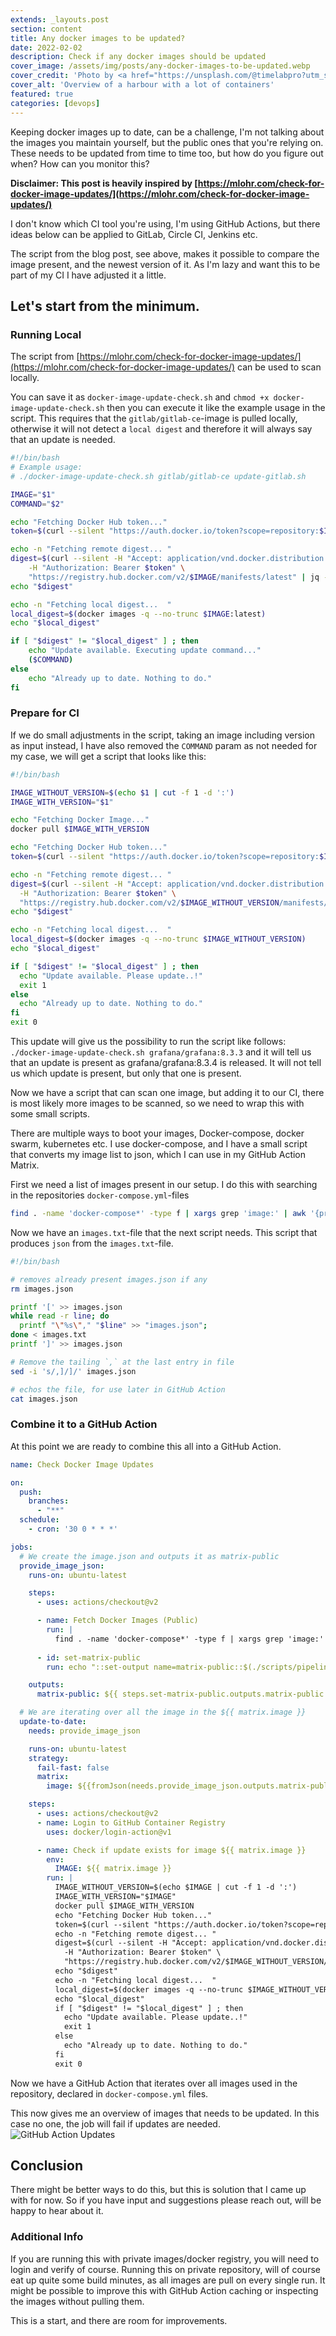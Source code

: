 ```yaml
---
extends: _layouts.post
section: content
title: Any docker images to be updated?
date: 2022-02-02
description: Check if any docker images should be updated
cover_image: /assets/img/posts/any-docker-images-to-be-updated.webp
cover_credit: 'Photo by <a href="https://unsplash.com/@timelabpro?utm_source=unsplash&utm_medium=referral&utm_content=creditCopyText">Timelab Pro</a> on <a href="https://unsplash.com/s/photos/container?utm_source=unsplash&utm_medium=referral&utm_content=creditCopyText">Unsplash</a>'
cover_alt: 'Overview of a harbour with a lot of containers'
featured: true
categories: [devops]
---
```


Keeping docker images up to date, can be a challenge, I'm not talking about the images you maintain yourself, but the public ones that you're relying on. 
These needs to be updated from time to time too, but how do you figure out when? How can you monitor this? 

**Disclaimer: This post is heavily inspired by [https://mlohr.com/check-for-docker-image-updates/](https://mlohr.com/check-for-docker-image-updates/)**

I don't know which CI tool you're using, I'm using GitHub Actions, but there ideas below can be applied to GitLab, Circle CI, Jenkins etc.

The script from the blog post, see above, makes it possible to compare the image present, and the newest version of it.
As I'm lazy and want this to be part of my CI I have adjusted it a little.

## Let's start from the minimum.

### Running Local

The script from [https://mlohr.com/check-for-docker-image-updates/](https://mlohr.com/check-for-docker-image-updates/) can be used to scan locally. 

You can save it as `docker-image-update-check.sh` and `chmod +x docker-image-update-check.sh` then you can execute it like the example usage in the script.
This requires that the `gitlab/gitlab-ce`-image is pulled locally, otherwise it will not detect a `local digest` and therefore it will always say that an update is needed.

```bash
#!/bin/bash
# Example usage:
# ./docker-image-update-check.sh gitlab/gitlab-ce update-gitlab.sh

IMAGE="$1"
COMMAND="$2"

echo "Fetching Docker Hub token..."
token=$(curl --silent "https://auth.docker.io/token?scope=repository:$IMAGE:pull&service=registry.docker.io" | jq -r '.token')

echo -n "Fetching remote digest... "
digest=$(curl --silent -H "Accept: application/vnd.docker.distribution.manifest.v2+json" \
	-H "Authorization: Bearer $token" \
	"https://registry.hub.docker.com/v2/$IMAGE/manifests/latest" | jq -r '.config.digest')
echo "$digest"

echo -n "Fetching local digest...  "
local_digest=$(docker images -q --no-trunc $IMAGE:latest)
echo "$local_digest"

if [ "$digest" != "$local_digest" ] ; then
	echo "Update available. Executing update command..."
	($COMMAND)
else
	echo "Already up to date. Nothing to do."
fi
```

### Prepare for CI

If we do small adjustments in the script, taking an image including version as input instead, I have also removed the `COMMAND` param as not needed for my case, we will
get a script that looks like this: 

```bash
#!/bin/bash

IMAGE_WITHOUT_VERSION=$(echo $1 | cut -f 1 -d ':')
IMAGE_WITH_VERSION="$1"

echo "Fetching Docker Image..."
docker pull $IMAGE_WITH_VERSION

echo "Fetching Docker Hub token..."
token=$(curl --silent "https://auth.docker.io/token?scope=repository:$IMAGE_WITHOUT_VERSION:pull&service=registry.docker.io" | jq -r '.token')

echo -n "Fetching remote digest... "
digest=$(curl --silent -H "Accept: application/vnd.docker.distribution.manifest.v2+json" \
  -H "Authorization: Bearer $token" \
  "https://registry.hub.docker.com/v2/$IMAGE_WITHOUT_VERSION/manifests/latest" | jq -r '.config.digest')
echo "$digest"

echo -n "Fetching local digest...  "
local_digest=$(docker images -q --no-trunc $IMAGE_WITHOUT_VERSION)
echo "$local_digest"

if [ "$digest" != "$local_digest" ] ; then
  echo "Update available. Please update..!"
  exit 1
else
  echo "Already up to date. Nothing to do."
fi
exit 0
```

This update will give us the possibility to run the script like follows: `./docker-image-update-check.sh grafana/grafana:8.3.3` 
and it will tell us that an update is present as grafana/grafana:8.3.4 is released. It will not tell us which update is present, but only
that one is present.

Now we have a script that can scan one image, but adding it to our CI, there is most likely more images to be scanned,
so we need to wrap this with some small scripts.

There are multiple ways to boot your images, Docker-compose, docker swarm, kubernetes etc. 
I use docker-compose, and I have a small script that converts my image list to json, which I can use in my GitHub Action Matrix.

First we need a list of images present in our setup. I do this with searching in the repositories `docker-compose.yml`-files

```bash
find . -name 'docker-compose*' -type f | xargs grep 'image:' | awk '{print $3}' | sed "s/'//g" | sort -n | uniq > images.txt
```

Now we have an `images.txt`-file that the next script needs. This script that produces `json` from the `images.txt`-file.  

```bash
#!/bin/bash

# removes already present images.json if any
rm images.json

printf '[' >> images.json
while read -r line; do
  printf "\"%s\"," "$line" >> "images.json";
done < images.txt
printf ']' >> images.json

# Remove the tailing `,` at the last entry in file
sed -i 's/,]/]/' images.json

# echos the file, for use later in GitHub Action
cat images.json
```

### Combine it to a GitHub Action

At this point we are ready to combine this all into a GitHub Action.

```yaml 
name: Check Docker Image Updates

on:
  push:
    branches:
      - "**"
  schedule:
    - cron: '30 0 * * *'

jobs:
  # We create the image.json and outputs it as matrix-public
  provide_image_json:
    runs-on: ubuntu-latest

    steps:
      - uses: actions/checkout@v2

      - name: Fetch Docker Images (Public)
        run: |
          find . -name 'docker-compose*' -type f | xargs grep 'image:' | awk '{print $3}' | sed "s/'//g" | sort -n | uniq > images.txt
      
      - id: set-matrix-public
        run: echo "::set-output name=matrix-public::$(./scripts/pipeline/text-to-json-public.sh)"

    outputs:
      matrix-public: ${{ steps.set-matrix-public.outputs.matrix-public }}

  # We are iterating over all the image in the ${{ matrix.image }} 
  update-to-date:
    needs: provide_image_json

    runs-on: ubuntu-latest
    strategy:
      fail-fast: false
      matrix:
        image: ${{fromJson(needs.provide_image_json.outputs.matrix-public)}}

    steps:
      - uses: actions/checkout@v2
      - name: Login to GitHub Container Registry
        uses: docker/login-action@v1

      - name: Check if update exists for image ${{ matrix.image }}
        env:
          IMAGE: ${{ matrix.image }}
        run: |
          IMAGE_WITHOUT_VERSION=$(echo $IMAGE | cut -f 1 -d ':')
          IMAGE_WITH_VERSION="$IMAGE"
          docker pull $IMAGE_WITH_VERSION
          echo "Fetching Docker Hub token..."
          token=$(curl --silent "https://auth.docker.io/token?scope=repository:$IMAGE_WITHOUT_VERSION:pull&service=registry.docker.io" | jq -r '.token')
          echo -n "Fetching remote digest... "
          digest=$(curl --silent -H "Accept: application/vnd.docker.distribution.manifest.v2+json" \
            -H "Authorization: Bearer $token" \
            "https://registry.hub.docker.com/v2/$IMAGE_WITHOUT_VERSION/manifests/latest" | jq -r '.config.digest')
          echo "$digest"
          echo -n "Fetching local digest...  "
          local_digest=$(docker images -q --no-trunc $IMAGE_WITHOUT_VERSION)
          echo "$local_digest"
          if [ "$digest" != "$local_digest" ] ; then
            echo "Update available. Please update..!"
            exit 1
          else
            echo "Already up to date. Nothing to do."
          fi
          exit 0
```

Now we have a GitHub Action that iterates over all images used in the repository, declared in `docker-compose.yml` files.

This now gives me an overview of images that needs to be updated. In this case no one, the job will fail if updates are needed.
![GitHub Action Updates](/assets/img/posts/gha_updates_action.png "GitHub Action Updates")

## Conclusion

There might be better ways to do this, but this is solution that I came up with for now.
So if you have input and suggestions please reach out, will be happy to hear about it.

### Additional Info
If you are running this with private images/docker registry, you will need to login and verify of course. Running this on private
repository, will of course eat up quite some build minutes, as all images are pull on every single run. It might be possible to improve this with 
GitHub Action caching or inspecting the images without pulling them.

This is a start, and there are room for improvements.





